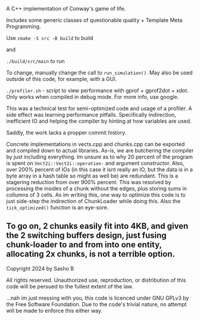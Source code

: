 A C++ implementation of Conway's game of life.

Includes some generic classes of questionable quality + Template Meta Programming.

Use  `cmake -S src -B build` to build

and

`./build/src/main` to run

To change, manually change the call to `run_simulation()`.
May also be used outside of this code, for example, with a GUI.

`./profiler.sh` - script to view performance with gprof + gprof2dot + xdot. Only works when compiled in debug mode. For more info, use google.

This was a technical test for semi-optimized code and usage of a profiler.
A side effect was learning performance pitfalls. Specifically indirection, inefficient IO and helping the compiler by hinting at how variables are used. 

Saddly, the work lacks a propper commit history.

Concrete implementations in vects.cpp and chunks.cpp can be exported and compiled down to actual libraries.
As-is, we are butchering the compiler by just including everything.
Im unsure as to why 20 percent of the program is spent on `Vect2i::Vect2i::operation-` and argument constructor.
Also, over 200% percent of IOs (in this case it isnt really an IO, but the data is in a byte array in a hash table so might as well be) are redundant. This is a stagering reduction from over 900% percent. This was resolved by processing the insides of a chunk without the edges, plus storing sums in collumns of 3 cells. As im writing this, one way to optimize this code is to just side-step the indirection of ChunkLoader while doing this. Also the  `tick_optimized()` function is an eye-sore.

To go on, 2 chunks easily fit into 4KB, and given the 2 switching buffers design, just fusing chunk-loader to and from into one entity, allocating 2x chunks, is not a terrible option. 
------

Copyright 2024 by Sasho B

All rights reserved.
Unauthorized use, reproduction, or distribution of this code will be persued to the fullest extent of the law.

...nah im just messing with you, this code is licenced under GNU GPLv3 by the Free Software Foundation.
Due to the code's trivial nature, no attempt will be made to enforce this either way.
